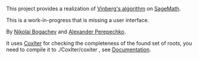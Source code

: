 This project provides a realization of [Vinberg's algorithm](https://en.wikipedia.org/wiki/Vinberg%27s_algorithm) on [SageMath](http://www.sagemath.org/).

This is a work-in-progress that is missing a user interface.

By [Nikolai Bogachev](https://github.com/nvbogachev) and [Alexander Perepechko](https://github.com/aperep).


It uses [CoxIter](https://github.com/rgugliel/CoxIter) for checking the completeness of the found set of roots, you need to compile it to ./CoxIter/coxiter ,
see [Documentation](https://rgugliel.github.io/CoxIter).
